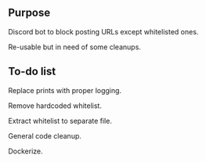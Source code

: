## Purpose

Discord bot to block posting URLs except whitelisted ones.

Re-usable but in need of some cleanups. 

## To-do list

Replace prints with proper logging.

Remove hardcoded whitelist. 

Extract whitelist to separate file.

General code cleanup.

Dockerize.
